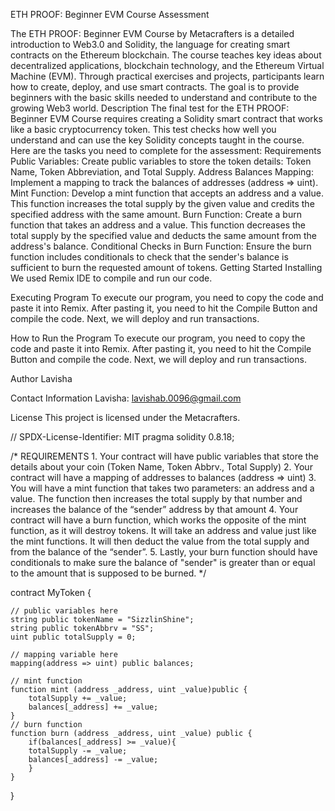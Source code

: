 ETH PROOF: Beginner EVM Course Assessment

The ETH PROOF: Beginner EVM Course by Metacrafters is a detailed introduction to Web3.0 and Solidity, the language for creating smart contracts on the Ethereum blockchain. The course teaches key ideas about decentralized applications, blockchain technology, and the Ethereum Virtual Machine (EVM). Through practical exercises and projects, participants learn how to create, deploy, and use smart contracts. The goal is to provide beginners with the basic skills needed to understand and contribute to the growing Web3 world.
Description
The final test for the ETH PROOF: Beginner EVM Course requires creating a Solidity smart contract that works like a basic cryptocurrency token. This test checks how well you understand and can use the key Solidity concepts taught in the course. Here are the tasks you need to complete for the assessment:
Requirements
Public Variables: Create public variables to store the token details: Token Name, Token Abbreviation, and Total Supply.
Address Balances Mapping: Implement a mapping to track the balances of addresses (address => uint).
Mint Function: Develop a mint function that accepts an address and a value. This function increases the total supply by the given value and credits the specified address with the same amount.
Burn Function: Create a burn function that takes an address and a value. This function decreases the total supply by the specified value and deducts the same amount from the address's balance.
Conditional Checks in Burn Function: Ensure the burn function includes conditionals to check that the sender's balance is sufficient to burn the requested amount of tokens.
Getting Started
Installing
We used Remix IDE to compile and run our code.

Executing Program
To execute our program, you need to copy the code and paste it into Remix. After pasting it, you need to hit the Compile Button and compile the code. Next, we will deploy and run transactions.

How to Run the Program
To execute our program, you need to copy the code and paste it into Remix. After pasting it, you need to hit the Compile Button and compile the code. Next, we will deploy and run transactions.

Author
Lavisha

Contact Information
Lavisha: lavishab.0096@gmail.com

License
This project is licensed under the Metacrafters.

// SPDX-License-Identifier: MIT
pragma solidity 0.8.18;

/*
       REQUIREMENTS
    1. Your contract will have public variables that store the details about your coin (Token Name, Token Abbrv., Total Supply)
    2. Your contract will have a mapping of addresses to balances (address => uint)
    3. You will have a mint function that takes two parameters: an address and a value. 
       The function then increases the total supply by that number and increases the balance 
       of the “sender” address by that amount
    4. Your contract will have a burn function, which works the opposite of the mint function, as it will destroy tokens. 
       It will take an address and value just like the mint functions. It will then deduct the value from the total supply 
       and from the balance of the “sender”.
    5. Lastly, your burn function should have conditionals to make sure the balance of "sender" is greater than or equal 
       to the amount that is supposed to be burned.
*/

contract MyToken {

    // public variables here
    string public tokenName = "SizzlinShine";
    string public tokenAbbrv = "SS";
    uint public totalSupply = 0;

    // mapping variable here
    mapping(address => uint) public balances;

    // mint function
    function mint (address _address, uint _value)public {
        totalSupply += _value;
        balances[_address] += _value;
    }
    // burn function
    function burn (address _address, uint _value) public {
        if(balances[_address] >= _value){
        totalSupply -= _value;
        balances[_address] -= _value;
        }
    }
}
